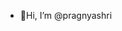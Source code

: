 - 👋Hi, I’m @pragnyashri


<!---
pragnyashri/pragnyashri is a ✨ special ✨ repository because its `README.md` (this file) appears on your GitHub profile.
You can click the Preview link to take a look at your changes.
--->
